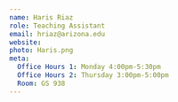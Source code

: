 ```yaml
---
name: Haris Riaz
role: Teaching Assistant
email: hriaz@arizona.edu
website: 
photo: Haris.png
meta:
  Office Hours 1: Monday 4:00pm-5:30pm
  Office Hours 2: Thursday 3:00pm-5:00pm
  Room: GS 938
---
```


